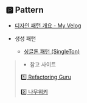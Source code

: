 ## 🅿️ Pattern 

+ [디자인 패턴 개요 - My Velog](https://velog.io/@jaepal/%EB%94%94%EC%9E%90%EC%9D%B8-%ED%8C%A8%ED%84%B4%EC%9D%B4%EB%9E%80)

+ 생성 패턴
  + [싱글톤 패턴 (SingleTon)](https://github.com/DevJaepaL/TIL/tree/main/Pattern/src/SingleTon)

> + 참고 사이트
> 
> [1️⃣ Refactoring Guru](https://refactoring.guru/)
>
> [2️⃣ 나무위키](https://namu.wiki/w/%EB%94%94%EC%9E%90%EC%9D%B8%20%ED%8C%A8%ED%84%B4)